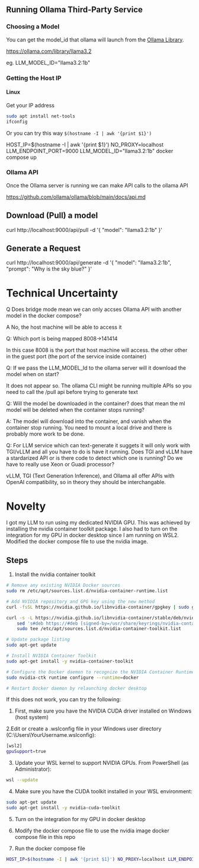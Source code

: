 ## Running Ollama Third-Party Service

### Choosing a Model

You can get the model_id that ollama will launch from the [Ollama Library](https://ollama.com/library).

https://ollama.com/library/llama3.2

eg. LLM_MODEL_ID="llama3.2:1b"

### Getting the Host IP

#### Linux

Get your IP address
```sh
sudo apt install net-tools
ifconfig
```

Or you can try this way `$(hostname -I | awk '{print $1}')`

HOST_IP=$(hostname -I | awk '{print $1}') NO_PROXY=localhost LLM_ENDPOINT_PORT=9000 LLM_MODEL_ID="llama3.2:1b" docker compose up


### Ollama API

Once the Ollama server is running we can make API calls to the ollama API

https://github.com/ollama/ollama/blob/main/docs/api.md


## Download (Pull) a model

curl http://localhost:9000/api/pull -d '{
  "model": "llama3.2:1b"
}'

## Generate a Request

curl http://localhost:9000/api/generate -d '{
  "model": "llama3.2:1b",
  "prompt": "Why is the sky blue?"
}'

# Technical Uncertainty

Q Does bridge mode mean we can only accses Ollama API with another model in the docker compose?

A No, the host machine will be able to access it

Q: Which port is being mapped 8008->141414

In this case 8008 is the port that host machine will access. the other other in the guest port (the port of the service inside container)

Q: If we pass the LLM_MODEL_Id to the ollama server will it download the model when on start?

It does not appear so. The ollama CLI might be running multiple APIs so you need to call the /pull api before trying to generate text

Q: Will the model be downloaded in the container? does that mean the ml model will be deleted when the container stops running?

A: The model will download into the container, and vanish when the container stop running. You need to mount a local drive and there is probably more work to be done.

Q: For LLM service which can text-generate it suggets it will only work with TGI/vLLM and all you have to do is have it running. Does TGI and vLLM have a stardarized API or is there code to detect which one is running? Do we have to really use Xeon or Guadi processor?

vLLM, TGI (Text Generation Inference), and Ollama all offer APIs with OpenAI compatibility, so in theory they should be interchangable.

# Novelty
I got my LLM to run using my dedicated NVIDIA GPU.
This was achieved by installing the nvidia container toolkit package. I also had to turn on the integration for my GPU in docker desktop since I am running on WSL2. Modified the docker compose file to use the nvidia image.

## Steps

1. Install the nvidia container toolkit
```sh
# Remove any existing NVIDIA Docker sources
sudo rm /etc/apt/sources.list.d/nvidia-container-runtime.list

# Add NVIDIA repository and GPG key using the new method
curl -fsSL https://nvidia.github.io/libnvidia-container/gpgkey | sudo gpg --dearmor -o /usr/share/keyrings/nvidia-container-toolkit-keyring.gpg

curl -s -L https://nvidia.github.io/libnvidia-container/stable/deb/nvidia-container-toolkit.list | \
    sed 's#deb https://#deb [signed-by=/usr/share/keyrings/nvidia-container-toolkit-keyring.gpg] https://#g' | \
    sudo tee /etc/apt/sources.list.d/nvidia-container-toolkit.list

# Update package listing
sudo apt-get update

# Install NVIDIA Container Toolkit
sudo apt-get install -y nvidia-container-toolkit

# Configure the Docker daemon to recognize the NVIDIA Container Runtime
sudo nvidia-ctk runtime configure --runtime=docker

# Restart Docker daemon by relaunching docker desktop
```

If this does not work, you can try the following:
1. First, make sure you have the NVIDIA CUDA driver installed on Windows (host system)

2.Edit or create a .wslconfig file in your Windows user directory (C:\Users\YourUsername\.wslconfig):
```sh
[wsl2]
gpuSupport=true
```

3. Update your WSL kernel to support NVIDIA GPUs. From PowerShell (as Administrator):
```sh
wsl --update
```

4. Make sure you have the CUDA toolkit installed in your WSL environment:
```sh
sudo apt-get update
sudo apt-get install -y nvidia-cuda-toolkit
```

5. Turn on the integration for my GPU in docker desktop

6. Modify the docker compose file to use the nvidia image
  docker compose file in this repo

7. Run the docker compose file
```sh
HOST_IP=$(hostname -I | awk '{print $1}') NO_PROXY=localhost LLM_ENDPOINT_PORT=9000 LLM_MODEL_ID="llama3.2:1b" docker compose up
```
